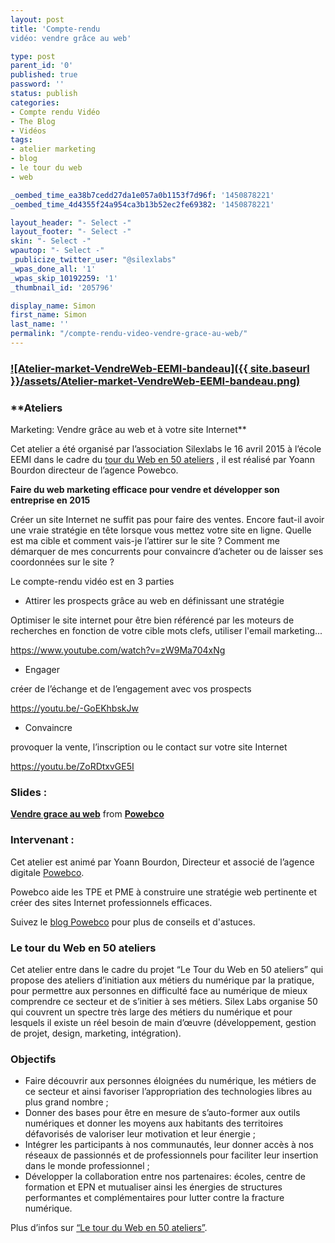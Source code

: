 ```yaml
---
layout: post
title: 'Compte-rendu
vidéo: vendre grâce au web'

type: post
parent_id: '0'
published: true
password: ''
status: publish
categories:
- Compte rendu Vidéo
- The Blog
- Vidéos
tags:
- atelier marketing
- blog
- le tour du web
- web

_oembed_time_ea38b7cedd27da1e057a0b1153f7d96f: '1450878221'
_oembed_time_4d4355f24a954ca3b13b52ec2fe69382: '1450878221'

layout_header: "- Select -"
layout_footer: "- Select -"
skin: "- Select -"
wpautop: "- Select -"
_publicize_twitter_user: "@silexlabs"
_wpas_done_all: '1'
_wpas_skip_10192259: '1'
_thumbnail_id: '205796'

display_name: Simon
first_name: Simon
last_name: ''
permalink: "/compte-rendu-video-vendre-grace-au-web/"
---
```


### [![Atelier-market-VendreWeb-EEMI-bandeau]({{ site.baseurl }}/assets/Atelier-market-VendreWeb-EEMI-bandeau.png)](https://www.silexlabs.org/wp-content/uploads/2015/07/Atelier-market-VendreWeb-EEMI-bandeau.png)

### **Ateliers
Marketing: Vendre grâce au web et à votre site Internet**

Cet atelier a été organisé par l’association Silexlabs le 16 avril 2015 à l’école EEMI dans le cadre du [tour du Web en 50 ateliers](https://www.silexlabs.org/le-tour-du-web-en-50-ateliers-2/) , il est réalisé par Yoann Bourdon directeur de l’agence Powebco.

**Faire du web marketing efficace pour vendre et développer son entreprise en 2015**

Créer un site Internet ne suffit pas pour faire des ventes. Encore faut-il avoir une vraie stratégie en tête lorsque vous mettez votre site en ligne. Quelle est ma cible et comment vais-je l’attirer sur le site ? Comment me démarquer de mes concurrents pour convaincre d’acheter ou de laisser ses coordonnées sur le site ?

Le compte-rendu vidéo est en 3 parties

*   Attirer les prospects grâce au web en définissant une stratégie

Optimiser le site internet pour être bien référencé par les moteurs de recherches en fonction de votre cible mots clefs, utiliser l'email marketing...

https://www.youtube.com/watch?v=zW9Ma704xNg

*   Engager

créer de l’échange et de l’engagement avec vos prospects

https://youtu.be/-GoEKhbskJw

*   Convaincre

provoquer la vente, l’inscription ou le contact sur votre site Internet

https://youtu.be/ZoRDtxvGE5I

### **Slides :**

**[Vendre grace au web](//fr.slideshare.net/Powebco/vendre-grace-au-web "Vendre grace au web")** from **[Powebco](//www.slideshare.net/Powebco)**

### **Intervenant :**

Cet atelier est animé par Yoann Bourdon, Directeur et associé de l’agence digitale [Powebco](http://www.powebco.fr/).

Powebco aide les TPE et PME à construire une stratégie web pertinente et créer des sites Internet professionnels efficaces.

Suivez le [blog Powebco](http://blog.powebco.fr/) pour plus de conseils et d'astuces.

### **Le tour du Web en 50 ateliers**

Cet atelier entre dans le cadre du projet “Le Tour du Web en 50 ateliers” qui propose des ateliers d’initiation aux métiers du numérique par la pratique, pour permettre aux personnes en difficulté face au numérique de mieux comprendre ce secteur et de s’initier à ses métiers. Silex Labs organise 50 qui couvrent un spectre très large des métiers du numérique et pour lesquels il existe un réel besoin de main d’œuvre (développement, gestion de projet, design, marketing, intégration).

### **Objectifs**

*   Faire découvrir aux personnes éloignées du numérique, les métiers de ce secteur et ainsi favoriser l’appropriation des technologies libres au plus grand nombre ;
*   Donner des bases pour être en mesure de s’auto-former aux outils numériques et donner les moyens aux habitants des territoires défavorisés de valoriser leur motivation et leur énergie ;
*   Intégrer les participants à nos communautés, leur donner accès à nos réseaux de passionnés et de professionnels pour faciliter leur insertion dans le monde professionnel ;
*   Développer la collaboration entre nos
partenaires: écoles, centre de formation et EPN et mutualiser ainsi les énergies de structures performantes et complémentaires pour lutter contre la fracture numérique.

Plus d’infos sur [“Le tour du Web en 50 ateliers”](https://www.silexlabs.org/le-tour-du-web-en-50-ateliers-2/).
